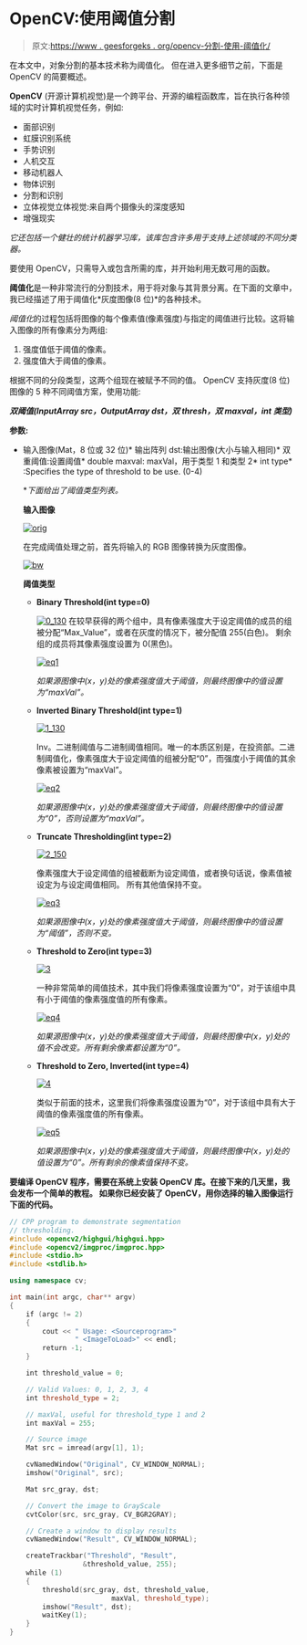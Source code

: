 # OpenCV:使用阈值分割

> 原文:[https://www . geesforgeks . org/opencv-分割-使用-阈值化/](https://www.geeksforgeeks.org/opencv-segmentation-using-thresholding/)

在本文中，对象分割的基本技术称为阈值化。
但在进入更多细节之前，下面是 OpenCV 的简要概述。

**OpenCV** (开源计算机视觉)是一个跨平台、开源的编程函数库，旨在执行各种领域的实时计算机视觉任务，例如:

*   面部识别
*   虹膜识别系统
*   手势识别
*   人机交互
*   移动机器人
*   物体识别
*   分割和识别
*   立体视觉立体视觉:来自两个摄像头的深度感知
*   增强现实

*它还包括一个健壮的统计机器学习库，该库包含许多用于支持上述领域的不同分类器。*

要使用 OpenCV，只需导入或包含所需的库，并开始利用无数可用的函数。

**阈值化**是一种非常流行的分割技术，用于将对象与其背景分离。在下面的文章中，我已经描述了用于阈值化*灰度图像(8 位)*的各种技术。

*阈值化*的过程包括将图像的每个像素值(像素强度)与指定的阈值进行比较。这将输入图像的所有像素分为两组:

1.  强度值低于阈值的像素。
2.  强度值大于阈值的像素。

根据不同的分段类型，这两个组现在被赋予不同的值。
OpenCV 支持灰度(8 位)图像的 5 种不同阈值方案，使用功能:

***双阈值(InputArray src，OutputArray dst，双 thresh，双 maxval，int 类型)***

**参数:**

*   输入图像(Mat，8 位或 32 位)*   输出阵列 dst:输出图像(大小与输入相同)*   双重阈值:设置阈值*   double maxval: maxVal，用于类型 1 和类型 2*   int type* :Specifies the type of threshold to be use. (0-4)

    **下面给出了阈值类型列表。*

    **输入图像**

    [![orig](img/3577089eef3d0489cc7863dbb0ce83f3.png)](https://media.geeksforgeeks.org/wp-content/uploads/orig.png)

    在完成阈值处理之前，首先将输入的 RGB 图像转换为灰度图像。

    [![bw](img/7677a31fee876526e3c46a66d97e192e.png)](https://media.geeksforgeeks.org/wp-content/uploads/bw.png)

    **阈值类型**

    *   **Binary Threshold(int type=0)**

        [![0_130](img/dc27b5787fd1f2143086cf135c6be656.png)](https://media.geeksforgeeks.org/wp-content/uploads/0_130.png) 
        在较早获得的两个组中，具有像素强度大于设定阈值的成员的组被分配“Max_Value”，或者在灰度的情况下，被分配值 255(白色)。
        剩余组的成员将其像素强度设置为 0(黑色)。

        [![eq1](img/9210c8534fe6886ff3a7989c139b20d4.png)](https://media.geeksforgeeks.org/wp-content/uploads/eq1.png)

        *如果源图像中(x，y)处的像素强度值大于阈值，则最终图像中的值设置为“maxVal”。*

    *   **Inverted Binary Threshold(int type=1)**

        [![1_130](img/b5e09889587450a8b573eaba73464c3d.png)](https://media.geeksforgeeks.org/wp-content/uploads/1_130.png)

        Inv。二进制阈值与二进制阈值相同。唯一的本质区别是，在投资部。二进制阈值化，像素强度大于设定阈值的组被分配“0”，而强度小于阈值的其余像素被设置为“maxVal”。

        [![eq2](img/836c64a2dd574342fee225d8b73e36e7.png)](https://media.geeksforgeeks.org/wp-content/uploads/eq2.png)

        *如果源图像中(x，y)处的像素强度值大于阈值，则最终图像中的值设置为“0”，否则设置为“maxVal”。*

    *   **Truncate Thresholding(int type=2)**

        [![2_150](img/a214820bb2ae686d392f8fab4f19e6bf.png)](https://media.geeksforgeeks.org/wp-content/uploads/2_150.png)

        像素强度大于设定阈值的组被截断为设定阈值，或者换句话说，像素值被设定为与设定阈值相同。
        所有其他值保持不变。

        [![eq3](img/d82d09f9aba5d77a73f1128fc67dacad.png)](https://media.geeksforgeeks.org/wp-content/uploads/eq3.png)

        *如果源图像中(x，y)处的像素强度值大于阈值，则最终图像中的值设置为“阈值”，否则不变。*

    *   **Threshold to Zero(int type=3)**

        [![3](img/c1ddad03caf7a378364a5c8947938d8b.png)](https://media.geeksforgeeks.org/wp-content/uploads/310.png)

        一种非常简单的阈值技术，其中我们将像素强度设置为“0”，对于该组中具有小于阈值的像素强度值的所有像素。

        [![eq4](img/34df850333ac8111d7fc35bb8e94a9d3.png)](https://media.geeksforgeeks.org/wp-content/uploads/eq4.png)

        *如果源图像中(x，y)处的像素强度值大于阈值，则最终图像中(x，y)处的值不会改变。所有剩余像素都设置为“0”。*

    *   **Threshold to Zero, Inverted(int type=4)**

        [![4](img/3d572c04946a401f91f9ef169a3d14d1.png)](https://media.geeksforgeeks.org/wp-content/uploads/48.png)

        类似于前面的技术，这里我们将像素强度设置为“0”，对于该组中具有大于阈值的像素强度值的所有像素。

        [![eq5](img/bd617c33d317119ff674e22645083f95.png)](https://media.geeksforgeeks.org/wp-content/uploads/eq5.png)

        *如果源图像中(x，y)处的像素强度值大于阈值，则最终图像中(x，y)处的值设置为“0”。所有剩余的像素值保持不变。*

 **要编译 OpenCV 程序，需要在系统上安装 OpenCV 库。在接下来的几天里，我会发布一个简单的教程。
如果你已经安装了 OpenCV，用你选择的输入图像运行下面的代码。**

```cpp
// CPP program to demonstrate segmentation
// thresholding.
#include <opencv2/highgui/highgui.hpp>
#include <opencv2/imgproc/imgproc.hpp>
#include <stdio.h>
#include <stdlib.h>

using namespace cv;

int main(int argc, char** argv)
{
    if (argc != 2) 
    {
        cout << " Usage: <Sourceprogram>"
                " <ImageToLoad>" << endl;
        return -1;
    }

    int threshold_value = 0;

    // Valid Values: 0, 1, 2, 3, 4
    int threshold_type = 2; 

    // maxVal, useful for threshold_type 1 and 2
    int maxVal = 255; 

    // Source image
    Mat src = imread(argv[1], 1);

    cvNamedWindow("Original", CV_WINDOW_NORMAL);
    imshow("Original", src);

    Mat src_gray, dst;

    // Convert the image to GrayScale
    cvtColor(src, src_gray, CV_BGR2GRAY);

    // Create a window to display results
    cvNamedWindow("Result", CV_WINDOW_NORMAL);

    createTrackbar("Threshold", "Result", 
                  &threshold_value, 255);
    while (1) 
    {
        threshold(src_gray, dst, threshold_value, 
                         maxVal, threshold_type);
        imshow("Result", dst);
        waitKey(1);
    }
}
```
